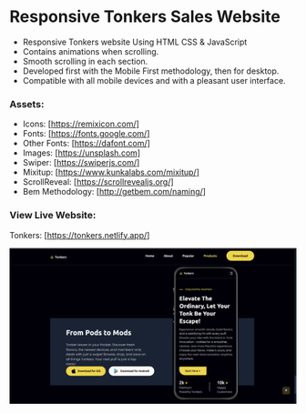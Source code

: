 # Responsive Tonkers Sales Website

- Responsive Tonkers website Using HTML CSS & JavaScript
- Contains animations when scrolling.
- Smooth scrolling in each section.
- Developed first with the Mobile First methodology, then for desktop.
- Compatible with all mobile devices and with a pleasant user interface.

### Assets:
- Icons: [https://remixicon.com/]
- Fonts: [https://fonts.google.com/]
- Other Fonts: [https://dafont.com/]
- Images: [https://unsplash.com]
- Swiper: [https://swiperjs.com/]
- Mixitup: [https://www.kunkalabs.com/mixitup/]
- ScrollReveal: [https://scrollrevealjs.org/]
- Bem Methodology: [http://getbem.com/naming/]

### View Live Website:
Tonkers: [https://tonkers.netlify.app/]

<img src="/tonkers-preview.png" alt="Preview of the Tonkers Sales Website" />

